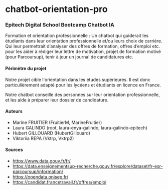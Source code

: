 # chatbot-orientation-pro
### Epitech Digital School Bootcamp Chatbot IA

Formation et orientation professionnelle : 
Un chatbot qui guiderait les étudiants dans leur orientation professionnelle et/ou leurs choix de carrière. Qui leur permettrait d’analyser des offres de formation, offres d’emploi etc. pour les aider à rédiger leur lettre de motivation, projet de formation motivé (pour Parcoursup), tenir à jour un journal de candidatures etc.

#### Périmètre du projet

Notre projet cible l'orientation dans les études supérieures. Il est donc particulièrement adapté pour les lycéens et étudiants en licence en France.

Notre chatbot conseille des personnes sur leur orientation professionnelle, et les aide à préparer leur dossier de candidature.

#### Auteurs
- Marine FRUITIER (FruitierM, MarineFruitier)
- Laura GALINDO (root, laura-enya-galindo, laura-galindo-epitech)
- Hubert GILLOUARD (HubertGillouard)
- Viktoriia REPA (Vktrp, Vktrp2)

#### Sources

- https://www.data.gouv.fr/fr/
- https://data.enseignementsup-recherche.gouv.fr/explore/dataset/fr-esr-parcoursup/information/
- https://opendata.onisep.fr/
- https://candidat.francetravail.fr/offres/emploi
